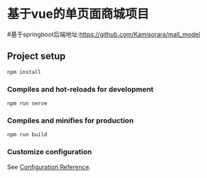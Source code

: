 # 基于vue的单页面商城项目

#基于springboot后端地址:https://github.com/Kamisorara/mall_model
## Project setup
```
npm install
```

### Compiles and hot-reloads for development
```
npm run serve
```

### Compiles and minifies for production
```
npm run build
```

### Customize configuration
See [Configuration Reference](https://cli.vuejs.org/config/).
